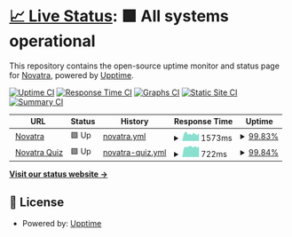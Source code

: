 # [📈 Live Status](https://status.novatra.in): <!--live status--> **🟩 All systems operational**

This repository contains the open-source uptime monitor and status page for [Novatra](https://novatra.in), powered by [Upptime](https://github.com/upptime/upptime).

[![Uptime CI](https://github.com/NovatraX/status-page/workflows/Uptime%20CI/badge.svg)](https://github.com/Novatrax/status-page/actions?query=workflow%3A%22Uptime+CI%22)
[![Response Time CI](https://github.com/NovatraX/status-page/workflows/Response%20Time%20CI/badge.svg)](https://github.com/Novatrax/status-page/actions?query=workflow%3A%22Response+Time+CI%22)
[![Graphs CI](https://github.com/Novatra/uptimerX/status-page/Graphs%20CI/badge.svg)](https://github.com/Novatrax/status-page/actions?query=workflow%3A%22Graphs+CI%22)
[![Static Site CI](https://github.com/NovatraX/status-page/workflows/Static%20Site%20CI/badge.svg)](https://github.com/Novatrax/status-page/actions?query=workflow%3A%22Static+Site+CI%22)
[![Summary CI](https://github.com/NovatraX/status-page/workflows/Summary%20CI/badge.svg)](https://github.com/Novatrax/status-page/actions?query=workflow%3A%22Summary+CI%22)

<!--start: status pages-->
<!-- This summary is generated by Upptime (https://github.com/upptime/upptime) -->
<!-- Do not edit this manually, your changes will be overwritten -->
<!-- prettier-ignore -->
| URL | Status | History | Response Time | Uptime |
| --- | ------ | ------- | ------------- | ------ |
| <img alt="" src="https://icons.duckduckgo.com/ip3/novatra.in.ico" height="13"> [Novatra](https://novatra.in) | 🟩 Up | [novatra.yml](https://github.com/NovatraX/status-page/commits/HEAD/history/novatra.yml) | <details><summary><img alt="Response time graph" src="./graphs/novatra/response-time-week.png" height="20"> 1573ms</summary><br><a href="https://status.novatra.in/history/novatra"><img alt="Response time 1740" src="https://img.shields.io/endpoint?url=https%3A%2F%2Fraw.githubusercontent.com%2FNovatraX%2Fstatus-page%2FHEAD%2Fapi%2Fnovatra%2Fresponse-time.json"></a><br><a href="https://status.novatra.in/history/novatra"><img alt="24-hour response time 1494" src="https://img.shields.io/endpoint?url=https%3A%2F%2Fraw.githubusercontent.com%2FNovatraX%2Fstatus-page%2FHEAD%2Fapi%2Fnovatra%2Fresponse-time-day.json"></a><br><a href="https://status.novatra.in/history/novatra"><img alt="7-day response time 1573" src="https://img.shields.io/endpoint?url=https%3A%2F%2Fraw.githubusercontent.com%2FNovatraX%2Fstatus-page%2FHEAD%2Fapi%2Fnovatra%2Fresponse-time-week.json"></a><br><a href="https://status.novatra.in/history/novatra"><img alt="30-day response time 1652" src="https://img.shields.io/endpoint?url=https%3A%2F%2Fraw.githubusercontent.com%2FNovatraX%2Fstatus-page%2FHEAD%2Fapi%2Fnovatra%2Fresponse-time-month.json"></a><br><a href="https://status.novatra.in/history/novatra"><img alt="1-year response time 1740" src="https://img.shields.io/endpoint?url=https%3A%2F%2Fraw.githubusercontent.com%2FNovatraX%2Fstatus-page%2FHEAD%2Fapi%2Fnovatra%2Fresponse-time-year.json"></a></details> | <details><summary><a href="https://status.novatra.in/history/novatra">99.83%</a></summary><a href="https://status.novatra.in/history/novatra"><img alt="All-time uptime 99.62%" src="https://img.shields.io/endpoint?url=https%3A%2F%2Fraw.githubusercontent.com%2FNovatraX%2Fstatus-page%2FHEAD%2Fapi%2Fnovatra%2Fuptime.json"></a><br><a href="https://status.novatra.in/history/novatra"><img alt="24-hour uptime 98.83%" src="https://img.shields.io/endpoint?url=https%3A%2F%2Fraw.githubusercontent.com%2FNovatraX%2Fstatus-page%2FHEAD%2Fapi%2Fnovatra%2Fuptime-day.json"></a><br><a href="https://status.novatra.in/history/novatra"><img alt="7-day uptime 99.83%" src="https://img.shields.io/endpoint?url=https%3A%2F%2Fraw.githubusercontent.com%2FNovatraX%2Fstatus-page%2FHEAD%2Fapi%2Fnovatra%2Fuptime-week.json"></a><br><a href="https://status.novatra.in/history/novatra"><img alt="30-day uptime 99.50%" src="https://img.shields.io/endpoint?url=https%3A%2F%2Fraw.githubusercontent.com%2FNovatraX%2Fstatus-page%2FHEAD%2Fapi%2Fnovatra%2Fuptime-month.json"></a><br><a href="https://status.novatra.in/history/novatra"><img alt="1-year uptime 99.62%" src="https://img.shields.io/endpoint?url=https%3A%2F%2Fraw.githubusercontent.com%2FNovatraX%2Fstatus-page%2FHEAD%2Fapi%2Fnovatra%2Fuptime-year.json"></a></details>
| <img alt="" src="https://novatra.in/static/imgs/favicon.ico" height="13"> [Novatra Quiz](https://quiz.novatra.in) | 🟩 Up | [novatra-quiz.yml](https://github.com/NovatraX/status-page/commits/HEAD/history/novatra-quiz.yml) | <details><summary><img alt="Response time graph" src="./graphs/novatra-quiz/response-time-week.png" height="20"> 722ms</summary><br><a href="https://status.novatra.in/history/novatra-quiz"><img alt="Response time 686" src="https://img.shields.io/endpoint?url=https%3A%2F%2Fraw.githubusercontent.com%2FNovatraX%2Fstatus-page%2FHEAD%2Fapi%2Fnovatra-quiz%2Fresponse-time.json"></a><br><a href="https://status.novatra.in/history/novatra-quiz"><img alt="24-hour response time 705" src="https://img.shields.io/endpoint?url=https%3A%2F%2Fraw.githubusercontent.com%2FNovatraX%2Fstatus-page%2FHEAD%2Fapi%2Fnovatra-quiz%2Fresponse-time-day.json"></a><br><a href="https://status.novatra.in/history/novatra-quiz"><img alt="7-day response time 722" src="https://img.shields.io/endpoint?url=https%3A%2F%2Fraw.githubusercontent.com%2FNovatraX%2Fstatus-page%2FHEAD%2Fapi%2Fnovatra-quiz%2Fresponse-time-week.json"></a><br><a href="https://status.novatra.in/history/novatra-quiz"><img alt="30-day response time 813" src="https://img.shields.io/endpoint?url=https%3A%2F%2Fraw.githubusercontent.com%2FNovatraX%2Fstatus-page%2FHEAD%2Fapi%2Fnovatra-quiz%2Fresponse-time-month.json"></a><br><a href="https://status.novatra.in/history/novatra-quiz"><img alt="1-year response time 686" src="https://img.shields.io/endpoint?url=https%3A%2F%2Fraw.githubusercontent.com%2FNovatraX%2Fstatus-page%2FHEAD%2Fapi%2Fnovatra-quiz%2Fresponse-time-year.json"></a></details> | <details><summary><a href="https://status.novatra.in/history/novatra-quiz">99.84%</a></summary><a href="https://status.novatra.in/history/novatra-quiz"><img alt="All-time uptime 92.47%" src="https://img.shields.io/endpoint?url=https%3A%2F%2Fraw.githubusercontent.com%2FNovatraX%2Fstatus-page%2FHEAD%2Fapi%2Fnovatra-quiz%2Fuptime.json"></a><br><a href="https://status.novatra.in/history/novatra-quiz"><img alt="24-hour uptime 98.86%" src="https://img.shields.io/endpoint?url=https%3A%2F%2Fraw.githubusercontent.com%2FNovatraX%2Fstatus-page%2FHEAD%2Fapi%2Fnovatra-quiz%2Fuptime-day.json"></a><br><a href="https://status.novatra.in/history/novatra-quiz"><img alt="7-day uptime 99.84%" src="https://img.shields.io/endpoint?url=https%3A%2F%2Fraw.githubusercontent.com%2FNovatraX%2Fstatus-page%2FHEAD%2Fapi%2Fnovatra-quiz%2Fuptime-week.json"></a><br><a href="https://status.novatra.in/history/novatra-quiz"><img alt="30-day uptime 87.09%" src="https://img.shields.io/endpoint?url=https%3A%2F%2Fraw.githubusercontent.com%2FNovatraX%2Fstatus-page%2FHEAD%2Fapi%2Fnovatra-quiz%2Fuptime-month.json"></a><br><a href="https://status.novatra.in/history/novatra-quiz"><img alt="1-year uptime 92.47%" src="https://img.shields.io/endpoint?url=https%3A%2F%2Fraw.githubusercontent.com%2FNovatraX%2Fstatus-page%2FHEAD%2Fapi%2Fnovatra-quiz%2Fuptime-year.json"></a></details>

<!--end: status pages-->

[**Visit our status website →**](https://status.novatra.in)

## 📄 License

- Powered by: [Upptime](https://github.com/upptime/upptime)

